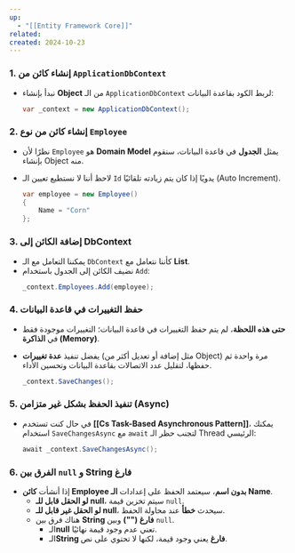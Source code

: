 ```yaml
---
up:
  - "[[Entity Framework Core]]"
related: 
created: 2024-10-23
---
```


### 1. **إنشاء كائن من `ApplicationDbContext`**  
- نبدأ بإنشاء **Object** من الـ `ApplicationDbContext` لربط الكود بقاعدة البيانات:
  ```cs
  var _context = new ApplicationDbContext();
  ```

### 2. **إنشاء كائن من نوع `Employee`**  
- نظرًا لأن `Employee` هو **Domain Model** يمثل **الجدول** في قاعدة البيانات، سنقوم بإنشاء Object منه.  
- لاحظ أننا لا نستطيع تعيين الـ `Id` يدويًا إذا كان يتم زيادته تلقائيًا (Auto Increment).

  ```cs
  var employee = new Employee()
  {
      Name = "Corn"
  };
  ```

### 3. **إضافة الكائن إلى DbContext**  
- يمكننا التعامل مع الـ `DbContext` كأننا نتعامل مع **List**.  
- نضيف الكائن إلى الجدول باستخدام `Add`:
  ```cs
  _context.Employees.Add(employee);
  ```

### 4. **حفظ التغييرات في قاعدة البيانات**  
- **حتى هذه اللحظة**، لم يتم حفظ التغييرات في قاعدة البيانات؛ التغييرات موجودة فقط في **الذاكرة (Memory)**.  
- يفضل تنفيذ **عدة تغييرات** (مثل إضافة أو تعديل أكثر من Object) مرة واحدة ثم حفظها، لتقليل عدد الاتصالات بقاعدة البيانات وتحسين الأداء.

  ```cs
  _context.SaveChanges();
  ```

### 5. **تنفيذ الحفظ بشكل غير متزامن (Async)**  
- في حال كنت تستخدم **[[Cs Task-Based Asynchronous Pattern]]**، يمكنك استخدام `SaveChangesAsync` مع `await` لتجنب حظر الـ Thread الرئيسي:

  ```cs
  await _context.SaveChangesAsync();
  ```

### 6. **الفرق بين `null` و String فارغ**  
- إذا أنشأت **كائن Employee بدون اسم**، سيعتمد الحفظ على إعدادات **الـ Name**.  
  - **لو الحقل قابل للـ null**، سيتم تخزين قيمة `null`.
  - **لو الحقل غير قابل للـ null**، سيحدث **خطأ** عند محاولة الحفظ.
  - هناك فرق بين **String فارغ ("")** وبين `null`. 
    - الـ**null** تعني عدم وجود قيمة نهائيًا.  
    - الـ**String فارغ** يعني وجود قيمة، لكنها لا تحتوي على نص.
